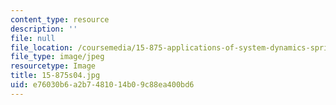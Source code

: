 ```yaml
---
content_type: resource
description: ''
file: null
file_location: /coursemedia/15-875-applications-of-system-dynamics-spring-2004/e76030b6a2b7481014b09c88ea400bd6_15-875s04.jpg
file_type: image/jpeg
resourcetype: Image
title: 15-875s04.jpg
uid: e76030b6-a2b7-4810-14b0-9c88ea400bd6
---
```

